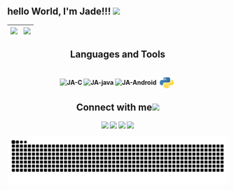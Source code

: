 ## hello World, I'm Jade!!! <img src="https://github.com/TheDudeThatCode/TheDudeThatCode/blob/master/Assets/Earth.gif" width="24px">
| <a href="https://github.com/anuraghazra/github-readme-stats"><img align="center" src="https://github-readme-stats.vercel.app/api?username=JA-santos&show_icons=true&theme=tokyonight&include_all_commits=true&count_private=true"/></a> | <a href="https://github.com/anuraghazra/github-readme-stats"><img align="center" src="https://github-readme-stats.vercel.app/api/top-langs/?username=JA-santos&layout=compact&langs_count=7&theme=tokyonight" /></a> |
| ------------- | ------------- |
  
<h2 align="center">Languages and Tools</h2>
<h4 align="center">
<div style="display: inline_block"><br>
  <img align="center" alt="JA-C" height="30" width="40" src="https://cdn.jsdelivr.net/gh/devicons/devicon/icons/c/c-original.svg">
  <img align="center" alt="JA-java" height="30" width="40" src="https://cdn.jsdelivr.net/gh/devicons/devicon/icons/java/java-original-wordmark.svg">
  <img align="center" alt="JA-Android" height="30" width="40" src="https://cdn.jsdelivr.net/gh/devicons/devicon/icons/android/android-plain.svg">
  <img align="center" alt="JA-Python" height="30" width="40" src="https://raw.githubusercontent.com/devicons/devicon/master/icons/python/python-original.svg">
  </div>
  
  ##
  
<h2 align="center">Connect with me<img src="https://github.com/TheDudeThatCode/TheDudeThatCode/blob/master/Assets/Handshake.gif" height="32px"></h2> 
<h4 align="center"> 
<div> 
  <a href="https://www.facebook.com/profile.php?id=100029393941635" target="_blank"><img src="https://img.shields.io/badge/Facebook-1877F2?style=for-the-badge&logo=facebook&logoColor=white" target="_blank"></a>
  <a href="https://www.instagram.com/andreinajade/" target="_blank"><img src="https://img.shields.io/badge/-Instagram-%23E4405F?style=for-the-badge&logo=instagram&logoColor=white" target="_blank"></a>
 	<a href="https://www.linkedin.com/in/jade-santos-141a44140/" target="_blank"><img src="https://img.shields.io/badge/LinkedIn-0077B5?style=for-the-badge&logo=linkedin&logoColor=white" target="_blank"></a>
  <a href = "mailto:menezesandreina18@gmail.com"><img src="https://img.shields.io/badge/Gmail-D14836?style=for-the-badge&logo=gmail&logoColor=white"></a>
  
   ![Snake animation](https://github.com/JA-santos/JA-santos/blob/output/github-contribution-grid-snake.svg)
 
</div>
